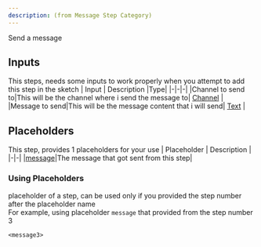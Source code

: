 ```yaml
---
description: (from Message Step Category)
---
```

Send a message

## Inputs
This steps, needs some inputs to work properly when you attempt to add this step in the sketch
| Input      | Description |Type|
|-|-|-|
|Channel to send to|This will be the channel where i send the message to| [ Channel](../inputs/channel.md) |
|Message to send|This will be the message content that i will send| [ Text](../inputs/text.md) |

## Placeholders
This step, provides 1 placeholders for your use
| Placeholder      | Description |
|-|-|
|[message](../placeholders/message.md)|The message that got sent from this step|

### Using Placeholders
placeholder of a step, can be used only if you provided the step number after the placeholder name\
For example, using placeholder `message` that provided from the step number 3
 
```
<message3>
```
